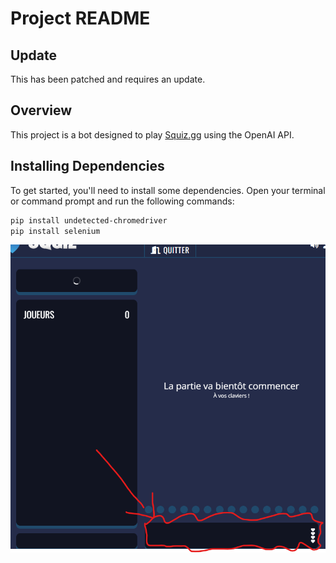 # Project README

## Update
This has been patched and requires an update.

## Overview
This project is a bot designed to play [Squiz.gg](https://squiz.gg) using the OpenAI API.

## Installing Dependencies

To get started, you'll need to install some dependencies. Open your terminal or command prompt and run the following commands:

```sh
pip install undetected-chromedriver
pip install selenium
```

![Alt text](screenshot.png)
